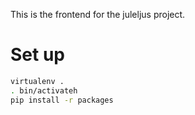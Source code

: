 This is the frontend for the juleljus project.

# Set up 
```bash
virtualenv .
. bin/activateh
pip install -r packages
```
